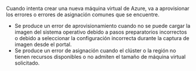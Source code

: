 Cuando intenta crear una nueva máquina virtual de Azure, va a aprovisionar los errores o errores de asignación comunes que se encuentre.

- Se produce un error de aprovisionamiento cuando no se puede cargar la imagen del sistema operativo debido a pasos preparatorios incorrectos o debido a seleccionar la configuración incorrecta durante la captura de imagen desde el portal.
- Se produce un error de asignación cuando el clúster o la región no tienen recursos disponibles o no admiten el tamaño de máquina virtual solicitado.
